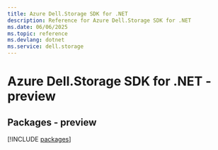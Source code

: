 ```yaml
---
title: Azure Dell.Storage SDK for .NET
description: Reference for Azure Dell.Storage SDK for .NET
ms.date: 06/06/2025
ms.topic: reference
ms.devlang: dotnet
ms.service: dell.storage
---
```

# Azure Dell.Storage SDK for .NET - preview
## Packages - preview
[!INCLUDE [packages](dell.storage-index.md)]